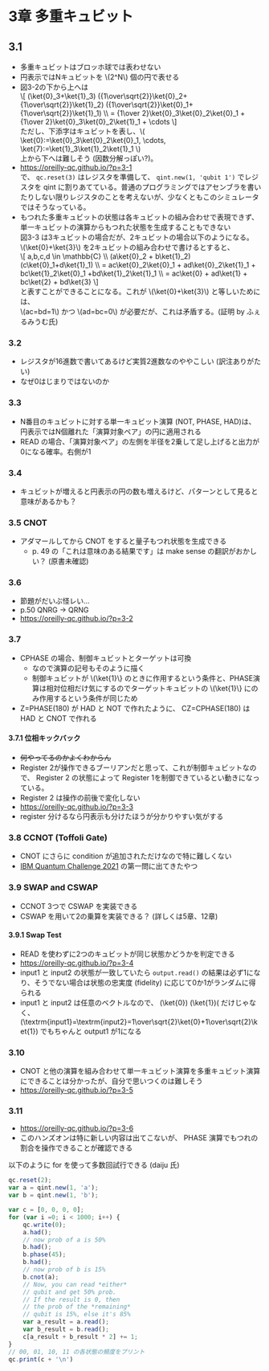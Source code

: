 # 3章 多重キュビット

## 3.1

- 多重キュビットはブロッホ球では表わせない
- 円表示ではNキュビットを \\(2^N\\) 個の円で表せる
- 図3-2の下から上へは  
  \\[
    (\ket{0}_3+\ket{1}_3) ({1\over\sqrt{2}}\ket{0}_2+{1\over\sqrt{2}}\ket{1}_2) ({1\over\sqrt{2}}\ket{0}_1+{1\over\sqrt{2}}\ket{1}_1) \\\\
    = {1\over 2}\ket{0}_3\ket{0}_2\ket{0}_1 + {1\over 2}\ket{0}_3\ket{0}_2\ket{1}_1 + \cdots
  \\]  
  ただし、下添字はキュビットを表し、\\( \ket{0}:=\ket{0}_3\ket{0}_2\ket{0}_1, \cdots, \ket{7}:=\ket{1}_3\ket{1}_2\ket{1}_1 \\)  
  上から下へは難しそう (因数分解っぽい?)。
- <https://oreilly-qc.github.io/?p=3-1>  
  で、 `qc.reset(3)` はレジスタを準備して、 `qint.new(1, 'qubit 1')` でレジスタを qint に割りあてている。普通のプログラミングではアセンブラを書いたりしない限りレジスタのことを考えないが、少なくともこのシミュレータではそうなっている。
- もつれた多重キュビットの状態は各キュビットの組み合わせで表現できず、単一キュビットの演算からもつれた状態を生成することもできない  
  図3-3 は3キュビットの場合だが、2キュビットの場合以下のようになる。   
  \\(\ket{0}+\ket{3}\\) を2キュビットの組み合わせで書けるとすると、  
  \\[ a,b,c,d \in \mathbb{C} \\\\
      (a\ket{0}_2 + b\ket{1}_2) (c\ket{0}_1+d\ket{1}_1) \\\\
      = ac\ket{0}_2\ket{0}_1 + ad\ket{0}_2\ket{1}_1 +  bc\ket{1}_2\ket{0}_1 +bd\ket{1}_2\ket{1}_1 \\\\
      = ac\ket{0} + ad\ket{1} + bc\ket{2} + bd\ket{3}
  \\]  
  と表すことができることになる。これが \\(\ket{0}+\ket{3}\\) と等しいためには、  
  \\(ac=bd=1\\) かつ \\(ad=bc=0\\) が必要だが、これは矛盾する。(証明 by ふぇるみうむ氏)

### 3.2

- レジスタが16進数で書いてあるけど実質2進数なのややこしい (訳注ありがたい)
- なぜ0はじまりではないのか

### 3.3

- N番目のキュビットに対する単一キュビット演算 (NOT, PHASE, HAD)は、円表示ではN個離れた「演算対象ペア」の円に適用される
- READ の場合、「演算対象ペア」の左側を半径を2乗して足し上げると出力が0になる確率。右側が1

### 3.4

- キュビットが増えると円表示の円の数も増えるけど、パターンとして見ると意味があるかも？

### 3.5 CNOT

- アダマールしてから CNOT をすると量子もつれ状態を生成できる
  - p. 49 の「これは意味のある結果です」は make sense の翻訳がおかしい？ (原書未確認)

### 3.6

- 節題がだいぶ怪レい...
- p.50 QNRG -> QRNG
- <https://oreilly-qc.github.io/?p=3-2>

### 3.7

- CPHASE の場合、制御キュビットとターゲットは可換
  - なので演算の記号もそのように描く
  - 制御キュビットが \\(\ket{1}\\} のときに作用するという条件と、PHASE演算は相対位相だけ気にするのでターゲットキュビットの \\(\ket{1}\\} にのみ作用するという条件が同じため
- Z=PHASE(180) が HAD と NOT で作れたように、 CZ=CPHASE(180) は HAD と CNOT で作れる

#### 3.7.1 位相キックバック

- ~~何やってるのかよくわからん~~
- Register 2が操作できるブーリアンだと思って、これが制御キュビットなので、 Register 2 の状態によって Register 1を制御できているとい動きになっている。
- Register 2 は操作の前後で変化しない
- <https://oreilly-qc.github.io/?p=3-3>
- register 分けるなら円表示も分けたほうが分かりやすい気がする

### 3.8 CCNOT (Toffoli Gate)

- CNOT にさらに condition が追加されただけなので特に難しくない
- [IBM Quantum Challenge 2021](https://challenges.quantum-computing.ibm.com/iqc21) の第一問に出てきたやつ

### 3.9 SWAP and CSWAP
 
- CCNOT 3つで CSWAP を実装できる
- CSWAP を用いて2の乗算を実装できる？ (詳しくは5章、12章)

#### 3.9.1 Swap Test

- READ を使わずに2つのキュビットが同じ状態かどうかを判定できる
- <https://oreilly-qc.github.io/?p=3-4>
- input1 と input2 の状態が一致していたら `output.read()` の結果は必ず1になり、そうでない場合は状態の忠実度 (fidelity) に応じて0か1がランダムに得られる
- input1 と input2 は任意のベクトルなので、 \(\ket{0}\) \(\ket{1})( だけじゃなく、 \(\textrm{input1}=\textrm{input2}=1\over\sqrt{2}\ket{0}+1\over\sqrt{2}\ket{1}\) でもちゃんと output1 が1になる 
 
 ### 3.10
 
 - CNOT と他の演算を組み合わせて単一キュビット演算を多重キュビット演算にできることは分かったが、自分で思いつくのは難しそう
 - <https://oreilly-qc.github.io/?p=3-5>

### 3.11

- <https://oreilly-qc.github.io/?p=3-6>
- このハンズオンは特に新しい内容は出てこないが、 PHASE 演算でもつれの割合を操作できることが確認できる

以下のように for を使って多数回試行できる (daiju 氏)

```javascript
qc.reset(2);
var a = qint.new(1, 'a');
var b = qint.new(1, 'b');

var c = [0, 0, 0, 0];
for (var i =0; i < 1000; i++) {
    qc.write(0);
    a.had();
    // now prob of a is 50%
    b.had();
    b.phase(45);
    b.had();
    // now prob of b is 15%
    b.cnot(a);
    // Now, you can read *either*
    // qubit and get 50% prob.
    // If the result is 0, then
    // the prob of the *remaining*
    // qubit is 15%, else it's 85%
    var a_result = a.read();
    var b_result = b.read();
    c[a_result + b_result * 2] += 1;
}
// 00, 01, 10, 11 の各状態の頻度をプリント
qc.print(c + '\n')
```
